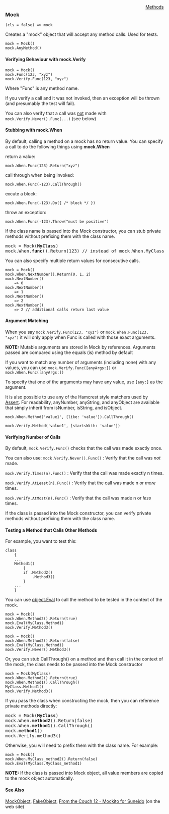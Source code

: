 <div style="float:right"><span class="toplinks"><a href="/suneidoc/Language/Reference/Mock/Methods">Methods</a></span></div>

### Mock

``` suneido
(cls = false) => mock
```

Creates a "mock" object that will accept any method calls. Used for tests.

``` suneido
mock = Mock()
mock.AnyMethod()
```

#### Verifying Behaviour with mock.Verify

``` suneido
mock = Mock()
mock.Func(123, "xyz")
mock.Verify.Func(123, "xyz")
```

Where "Func" is any method name.

If you verify a call and it was not invoked, then an exception will be thrown (and presumably the test will fail).

You can also verify that a call was <u>not</u> made with `mock.Verify.Never().Func(...)` (see below)

#### Stubbing with mock.When

By default, calling a method on a mock has no return value. You can specify a call to do the following things using **mock.When**

return a value:

``` suneido
mock.When.Func(123).Return("xyz")
```

call through when being invoked:

``` suneido
mock.When.Func(-123).CallThrough()
```

excute a block:

``` suneido
mock.When.Func(-123).Do({ /* block */ })
```

throw an exception:

``` suneido
mock.When.Func(-123).Throw("must be positive")
```

If the class name is passed into the Mock constructor, you can stub private methods without prefixing them with the class name.
<pre>
mock = Mock(<b>MyClass</b>)
mock.When.<b>func</b>().Return(123) // instead of mock.When.MyClass_func().Return(123)
</pre>

You can also specify multiple return values for consecutive calls.

``` suneido
mock = Mock()
mock.When.NextNumber().Return(0, 1, 2)
mock.NextNumber()
    => 0
mock.NextNumber()
    => 1
mock.NextNumber()
    => 2
mock.NextNumber()
    => 2 // additional calls return last value
```

#### Argument Matching

When you say `mock.Verify.Func(123, "xyz")` or `mock.When.Func(123, "xyz")` it will only apply when Func is called with those exact arguments.

**NOTE:** Mutable arguments are stored in Mock by references. Arguments passed are compared using the equals (is) method by default

If you want to match any number of arguments (including none) with any values, you can use `mock.Verify.Func([anyArgs:])` or `mock.When.Func([anyArgs:])`

To specify that one of the arguments may have any value, use `[any:]` as the argument.

It is also possible to use any of the Hamcrest style matchers used by [Assert](<Assert.md>). For readability, anyNumber, anyString, and anyObject are available that simply inherit from isNumber, isString, and isObject.

``` suneido
mock.When.Method('value1', [like: 'value']).CallThrough()

mock.Verify.Method('value1', [startsWith: 'value'])
```

#### Verifying Number of Calls

By default, `mock.Verify.Func()` checks that the call was made exactly once.

You can also use:
`mock.Verify.Never().Func()`
: Verify that the call was *not* made.

`mock.Verify.Times(n).Func()`
: Verify that the call was made exactly n times.

`mock.Verify.AtLeast(n).Func()`
: Verify that the call was made n or *more* times.

`mock.Verify.AtMost(n).Func()`
: Verify that the call was made n or *less* times.

If the class is passed into the Mock constructor, you can verify private methods without prefixing them with the class name.

#### Testing a Method that Calls Other Methods

For example, you want to test this:

``` suneido
class
    {
    ...
    Method1()
        {
        if .Method2()
            .Method3()
        }
    ...
    }
```

You can use [object.Eval](<Object/object.Eval.md>) to call the method to be tested in the context of the mock.

``` suneido
mock = Mock()
mock.When.Method2().Return(true)
mock.Eval(MyClass.Method1)
mock.Verify.Method3()

mock = Mock()
mock.When.Method2().Return(false)
mock.Eval(MyClass.Method1)
mock.Verify.Never().Method3()
```

Or, you can stub CallThrough() on a method and then call it in the context of the mock, the class needs to be passed into the Mock constructor

``` suneido
mock = Mock(MyClass)
mock.When.Method2().Return(true)
mock.When.Method1().CallThrough()
MyClass.Method1()
mock.Verify.Method3()
```

If you pass the class when constructing the mock, then you can reference private methods directly:
<pre>
mock = Mock(<b>MyClass</b>)
mock.When.<b>method2</b>().Return(false)
mock.When.<b>method1</b>().CallThrough()
mock.<b>method1</b>()
mock.Verify.method3()
</pre>

Otherwise, you will need to prefix them with the class name. For example:

``` suneido
mock = Mock()
mock.When.MyClass_method2().Return(false)
mock.Eval(MyClass.MyClass_method1)
```

**NOTE:** If the class is passed into Mock object, all value members are copied to the mock object automatically.

#### See Also

[MockObject](<MockObject.md>),
[FakeObject](<FakeObject.md>),
[From the Couch 12 - Mockito for Suneido](<https://suneido.com/from-the-couch-12-mockito-for-suneido/>) (on the web site)